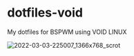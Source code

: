 # dotfiles-void
My dotfiles for BSPWM using VOID LINUX

![2022-03-03-225007_1366x768_scrot](https://user-images.githubusercontent.com/87190343/156707330-ede958d2-d18e-47ce-8b66-a61215d801b6.png)
